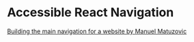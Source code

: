 # Accessible React Navigation

[Building the main navigation for a website by Manuel Matuzovic](https://web.dev/website-navigation/)
